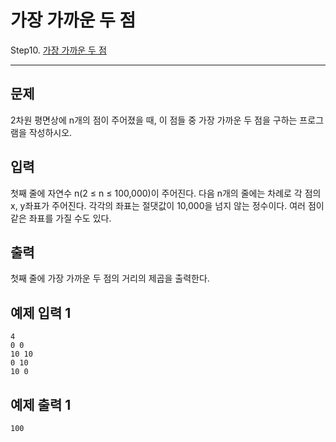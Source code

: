 # 가장 가까운 두 점

Step10. [가장 가까운 두 점](https://www.acmicpc.net/problem/2261)

---

## 문제

2차원 평면상에 n개의 점이 주어졌을 때, 이 점들 중 가장 가까운 두 점을 구하는 프로그램을 작성하시오.

## 입력

첫째 줄에 자연수 n(2 ≤ n ≤ 100,000)이 주어진다. 다음 n개의 줄에는 차례로 각 점의 x, y좌표가 주어진다. 각각의 좌표는 절댓값이 10,000을 넘지 않는 정수이다. 여러 점이 같은 좌표를 가질 수도 있다.

## 출력

첫째 줄에 가장 가까운 두 점의 거리의 제곱을 출력한다.

## 예제 입력 1 

```
4
0 0
10 10
0 10
10 0
```

## 예제 출력 1 

```
100
```